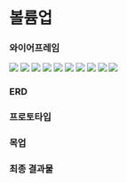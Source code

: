 # 볼륨업

### 와이어프레임
<img src="./design/wireframe/01_회원가입.jpg">
<img src="./design/wireframe/02_로그인.jpg">
<img src="./design/wireframe/03_통계.jpg">
<img src="./design/wireframe/04_루틴 관리.jpg">
<img src="./design/wireframe/05_루틴 추가.jpg">
<img src="./design/wireframe/06_운동 관리.jpg">
<img src="./design/wireframe/07_운동 추가.jpg">
<img src="./design/wireframe/08_루틴 진행.jpg">
<img src="./design/wireframe/09_운동 진행.jpg">
<img src="./design/wireframe/10_운동 성공 여부.jpg">

### ERD

### 프로토타입

### 목업

### 최종 결과물




